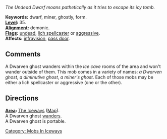 *The Undead Dwarf moans pathetically as it tries to escape its icy
tomb.*

**Keywords:** dwarf, miner, ghostly, form.  
**[Level](Level "wikilink"):** 35.  
**[Alignment](Alignment "wikilink"):** demonic.  
**[Flags](:Category:_Mob_Types "wikilink"):**
[undead](Undead_Mobs "wikilink"), [lich
spellcaster](Spellcasting_Mobs "wikilink") or
[aggressive](Aggressive_Mobs "wikilink").  
**Affects:** [infravision](Infravision "wikilink"), [pass
door](Pass_Door "wikilink").  

## Comments

A Dwarven ghost wanders within the *Ice cave* rooms of the area and
won't wander outside of them. This mob comes in a variety of names: *a
Dwarven ghost*, *a diminutive ghost*, *a miner's ghost*. Each of those
mobs may be either a lich spellcaster or aggressive (one or the other).

## Directions

**[Area](:Category:_Areas "wikilink"):** [The
Iceways](:Category:_Iceways "wikilink")
([Map](Iceways_Map "wikilink")).  
A Dwarven ghost [wanders](Wandering_Mobs "wikilink").  
A Dwarven ghost is portable.  

[Category: Mobs In Iceways](Category:_Mobs_In_Iceways "wikilink")
